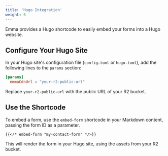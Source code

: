 ```yaml
---
title: 'Hugo Integration'
weight: 6
---
```


Emma provides a Hugo shortcode to easily embed your forms into a Hugo website.

## Configure Your Hugo Site

In your Hugo site's configuration file (`config.toml` or `hugo.toml`), add the following lines to the `params` section:

```toml
[params]
  emmaCdnUrl = "your-r2-public-url"
```

Replace `your-r2-public-url` with the public URL of your R2 bucket.

## Use the Shortcode

To embed a form, use the `embed-form` shortcode in your Markdown content, passing the form ID as a parameter.

```
{{</* embed-form "my-contact-form" */>}}
```

This will render the form in your Hugo site, using the assets from your R2 bucket.
